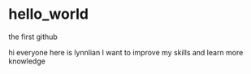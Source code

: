 # hello_world
the first github

hi everyone
here is lynnlian
I want to improve my skills and learn more knowledge
